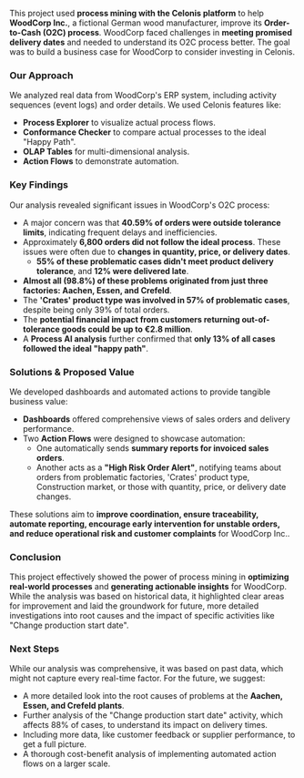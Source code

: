 This project used **process mining with the Celonis platform** to help **WoodCorp Inc.**, a fictional German wood manufacturer, improve its **Order-to-Cash (O2C) process**. WoodCorp faced challenges in **meeting promised delivery dates** and needed to understand its O2C process better. The goal was to build a business case for WoodCorp to consider investing in Celonis.

### **Our Approach**
We analyzed real data from WoodCorp's ERP system, including activity sequences (event logs) and order details. We used Celonis features like:
*   **Process Explorer** to visualize actual process flows.
*   **Conformance Checker** to compare actual processes to the ideal "Happy Path".
*   **OLAP Tables** for multi-dimensional analysis.
*   **Action Flows** to demonstrate automation.

### **Key Findings**
Our analysis revealed significant issues in WoodCorp's O2C process:
*   A major concern was that **40.59% of orders were outside tolerance limits**, indicating frequent delays and inefficiencies.
*   Approximately **6,800 orders did not follow the ideal process**. These issues were often due to **changes in quantity, price, or delivery dates**.
    *   **55% of these problematic cases didn't meet product delivery tolerance**, and **12% were delivered late**.
*   **Almost all (98.8%) of these problems originated from just three factories: Aachen, Essen, and Crefeld**.
*   The **'Crates' product type was involved in 57% of problematic cases**, despite being only 39% of total orders.
*   The **potential financial impact from customers returning out-of-tolerance goods could be up to €2.8 million**.
*   A **Process AI analysis** further confirmed that **only 13% of all cases followed the ideal "happy path"**.

### **Solutions & Proposed Value**
We developed dashboards and automated actions to provide tangible business value:
*   **Dashboards** offered comprehensive views of sales orders and delivery performance.
*   Two **Action Flows** were designed to showcase automation:
    *   One automatically sends **summary reports for invoiced sales orders**.
    *   Another acts as a **"High Risk Order Alert"**, notifying teams about orders from problematic factories, 'Crates' product type, Construction market, or those with quantity, price, or delivery date changes.

These solutions aim to **improve coordination, ensure traceability, automate reporting, encourage early intervention for unstable orders, and reduce operational risk and customer complaints** for WoodCorp Inc..

### **Conclusion**
This project effectively showed the power of process mining in **optimizing real-world processes** and **generating actionable insights** for WoodCorp. While the analysis was based on historical data, it highlighted clear areas for improvement and laid the groundwork for future, more detailed investigations into root causes and the impact of specific activities like "Change production start date".
### **Next Steps**
While our analysis was comprehensive, it was based on past data, which might not capture every real-time factor. For the future, we suggest:
*   A more detailed look into the root causes of problems at the **Aachen, Essen, and Crefeld plants**.
*   Further analysis of the "Change production start date" activity, which affects 88% of cases, to understand its impact on delivery times.
*   Including more data, like customer feedback or supplier performance, to get a full picture.
*   A thorough cost-benefit analysis of implementing automated action flows on a larger scale.
